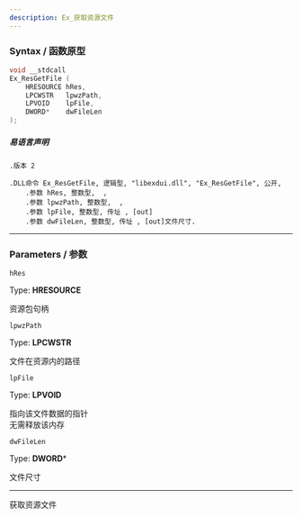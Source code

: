 ```yaml
---
description: Ex_获取资源文件
---
```


### Syntax / 函数原型

```C++
void __stdcall 
Ex_ResGetFile (
    HRESOURCE hRes,
    LPCWSTR   lpwzPath,
    LPVOID    lpFile,
    DWORD*    dwFileLen
);
```

##### 易语言声明

```Elang
.版本 2

.DLL命令 Ex_ResGetFile, 逻辑型, "libexdui.dll", "Ex_ResGetFile", 公开, 
    .参数 hRes, 整数型,  , 
    .参数 lpwzPath, 整数型,  , 
    .参数 lpFile, 整数型, 传址 , [out]
    .参数 dwFileLen, 整数型, 传址 , [out]文件尺寸.
```

---

### Parameters / 参数

`hRes`

Type: **HRESOURCE**

资源包句柄

`lpwzPath`

Type: **LPCWSTR**

文件在资源内的路径

`lpFile`

Type: **LPVOID**

指向该文件数据的指针<br>
无需释放该内存

`dwFileLen`

Type: **DWORD***

文件尺寸

---

获取资源文件
